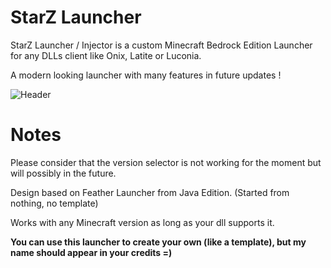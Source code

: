 # StarZ Launcher
StarZ Launcher / Injector is a custom Minecraft Bedrock Edition Launcher for any DLLs client like Onix, Latite or Luconia.

A modern looking launcher with many features in future updates !

![Header](https://cdn.discordapp.com/attachments/1072331008613044274/1079574589924978748/StarZ.png)

# Notes
Please consider that the version selector is not working for the moment but will possibly in the future.

Design based on Feather Launcher from Java Edition. (Started from nothing, no template)

Works with any Minecraft version as long as your dll supports it.

**You can use this launcher to create your own (like a template), but my name should appear in your credits =)**



